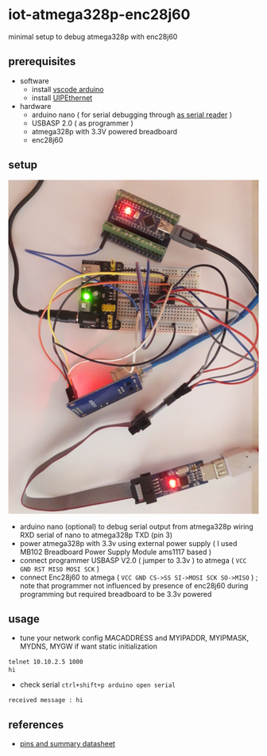 # iot-atmega328p-enc28j60

minimal setup to debug atmega328p with enc28j60

## prerequisites

- software
  - install [vscode arduino](https://github.com/devel0/knowledge/blob/master/arduino/vscode-arduino.md)
  - install [UIPEthernet](https://github.com/UIPEthernet/UIPEthernet)
- hardware
  - arduino nano ( for serial debugging through [as serial reader](https://github.com/devel0/iot-arduino-nano-as-serial-reader) )
  - USBASP 2.0 ( as programmer )
  - atmega328p with 3.3V powered breadboard
  - enc28j60

## setup

![img](doc/setup.jpg)

- arduino nano (optional) to debug serial output from atmega328p wiring RXD serial of nano to atmega328p TXD (pin 3)
- power atmega328p with 3.3v using external power supply ( I used MB102 Breadboard Power Supply Module ams1117 based )
- connect programmer USBASP V2.0 ( jumper to 3.3v ) to atmega ( `VCC GND RST MISO MOSI SCK` )
- connect Enc28j60 to atmega ( `VCC GND CS->SS SI->MOSI SCK SO->MISO` ) ; note that programmer not influenced by presence of enc28j60 during programming but required breadboard to be 3.3v powered

## usage

- tune your network config MACADDRESS and MYIPADDR, MYIPMASK, MYDNS, MYGW if want static initialization

```
telnet 10.10.2.5 1000
hi
```

- check serial `ctrl+shift+p arduino open serial`

```
received message : hi
```

## references

- [pins and summary datasheet](http://ww1.microchip.com/downloads/en/DeviceDoc/Atmel-42735-8-bit-AVR-Microcontroller-ATmega328-328P_Summary.pdf)
